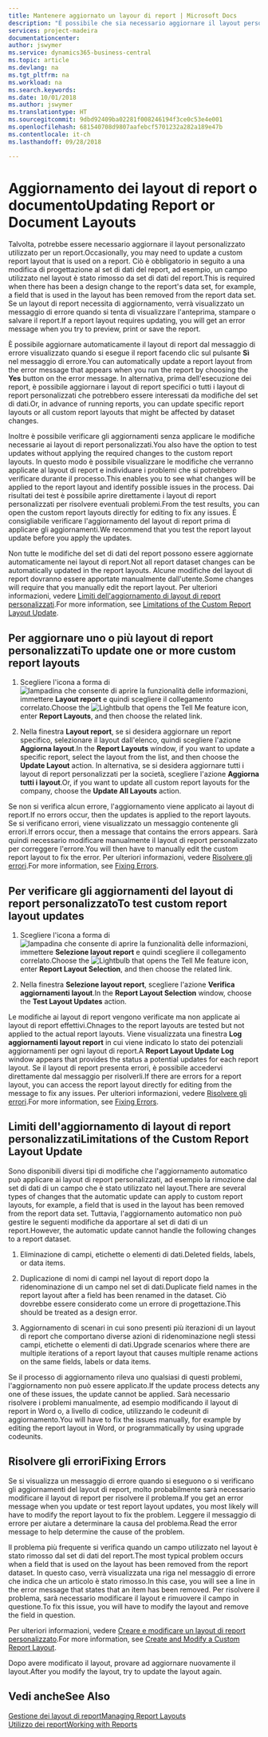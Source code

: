 ```yaml
---
title: Mantenere aggiornato un layour di report | Microsoft Docs
description: "È possibile che sia necessario aggiornare il layout personalizzato utilizzato per un report. Ciò è obbligatorio in seguito a una modifica di progettazione al set di dati del report, ad esempio, un campo utilizzato nel layout è stato rimosso da set di dati del report."
services: project-madeira
documentationcenter: 
author: jswymer
ms.service: dynamics365-business-central
ms.topic: article
ms.devlang: na
ms.tgt_pltfrm: na
ms.workload: na
ms.search.keywords: 
ms.date: 10/01/2018
ms.author: jswymer
ms.translationtype: HT
ms.sourcegitcommit: 9dbd92409ba02281f008246194f3ce0c53e4e001
ms.openlocfilehash: 681540708d9807aafebcf5701232a282a189e47b
ms.contentlocale: it-ch
ms.lasthandoff: 09/28/2018

---
```

# <a name="updating-report-or-document-layouts"></a><span data-ttu-id="25dff-104">Aggiornamento dei layout di report o documento</span><span class="sxs-lookup"><span data-stu-id="25dff-104">Updating Report or Document Layouts</span></span>
<span data-ttu-id="25dff-105">Talvolta, potrebbe essere necessario aggiornare il layout personalizzato utilizzato per un report.</span><span class="sxs-lookup"><span data-stu-id="25dff-105">Occasionally, you may need to update a custom report layout that is used on a report.</span></span> <span data-ttu-id="25dff-106">Ciò è obbligatorio in seguito a una modifica di progettazione al set di dati del report, ad esempio, un campo utilizzato nel layout è stato rimosso da set di dati del report.</span><span class="sxs-lookup"><span data-stu-id="25dff-106">This is required when there has been a design change to the report's data set, for example, a field that is used in the layout has been removed from the report data set.</span></span> <span data-ttu-id="25dff-107">Se un layout di report necessita di aggiornamento, verrà visualizzato un messaggio di errore quando si tenta di visualizzare l'anteprima, stampare o salvare il report.</span><span class="sxs-lookup"><span data-stu-id="25dff-107">If a report layout requires updating, you will get an error message when you try to preview, print or save the report.</span></span>  
  
<span data-ttu-id="25dff-108">È possibile aggiornare automaticamente il layout di report dal messaggio di errore visualizzato quando si esegue il report facendo clic sul pulsante **Sì** nel messaggio di errore.</span><span class="sxs-lookup"><span data-stu-id="25dff-108">You can automatically update a report layout from the error message that appears when you run the report by choosing the **Yes** button on the error message.</span></span> <span data-ttu-id="25dff-109">In alternativa, prima dell'esecuzione dei report, è possibile aggiornare i layout di report specifici o tutti i layout di report personalizzati che potrebbero essere interessati da modifiche del set di dati.</span><span class="sxs-lookup"><span data-stu-id="25dff-109">Or, in advance of running reports, you can update specific report layouts or all custom report layouts that might be affected by dataset changes.</span></span>  
  
<span data-ttu-id="25dff-110">Inoltre è possibile verificare gli aggiornamenti senza applicare le modifiche necessarie ai layout di report personalizzati.</span><span class="sxs-lookup"><span data-stu-id="25dff-110">You also have the option to test updates without applying the required changes to the custom report layouts.</span></span> <span data-ttu-id="25dff-111">In questo modo è possibile visualizzare le modifiche che verranno applicate al layout di report e individuare i problemi che si potrebbero verificare durante il processo.</span><span class="sxs-lookup"><span data-stu-id="25dff-111">This enables you to see what changes will be applied to the report layout and identify possible issues in the process.</span></span> <span data-ttu-id="25dff-112">Dai risultati dei test è possibile aprire direttamente i layout di report personalizzati per risolvere eventuali problemi.</span><span class="sxs-lookup"><span data-stu-id="25dff-112">From the test results, you can open the custom report layouts directly for editing to fix any issues.</span></span> <span data-ttu-id="25dff-113">È consigliabile verificare l'aggiornamento del layout di report prima di applicare gli aggiornamenti.</span><span class="sxs-lookup"><span data-stu-id="25dff-113">We recommend that you test the report layout update before you apply the updates.</span></span>  
  
<span data-ttu-id="25dff-114">Non tutte le modifiche del set di dati del report possono essere aggiornate automaticamente nei layout di report.</span><span class="sxs-lookup"><span data-stu-id="25dff-114">Not all report dataset changes can be automatically updated in the report layouts.</span></span> <span data-ttu-id="25dff-115">Alcune modifiche del layout di report dovranno essere apportate manualmente dall'utente.</span><span class="sxs-lookup"><span data-stu-id="25dff-115">Some changes will require that you manually edit the report layout.</span></span> <span data-ttu-id="25dff-116">Per ulteriori informazioni, vedere [Limiti dell'aggiornamento di layout di report personalizzati](ui-update-report-layouts.md#UpdateLimitations).</span><span class="sxs-lookup"><span data-stu-id="25dff-116">For more information, see [Limitations of the Custom Report Layout Update](ui-update-report-layouts.md#UpdateLimitations).</span></span>  
  
## <a name="to-update-one-or-more-custom-report-layouts"></a><span data-ttu-id="25dff-117">Per aggiornare uno o più layout di report personalizzati</span><span class="sxs-lookup"><span data-stu-id="25dff-117">To update one or more custom report layouts</span></span>  
  
1.  <span data-ttu-id="25dff-118">Scegliere l'icona a forma di ![lampadina che consente di aprire la funzionalità delle informazioni](media/ui-search/search_small.png "Informazioni sull'operazione che si desidera eseguire"), immettere **Layout report** e quindi scegliere il collegamento correlato.</span><span class="sxs-lookup"><span data-stu-id="25dff-118">Choose the ![Lightbulb that opens the Tell Me feature](media/ui-search/search_small.png "Tell me what you want to do") icon, enter **Report Layouts**, and then choose the related link.</span></span>  
  
2.  <span data-ttu-id="25dff-119">Nella finestra **Layout report**, se si desidera aggiornare un report specifico, selezionare il layout dall'elenco, quindi scegliere l'azione **Aggiorna layout**.</span><span class="sxs-lookup"><span data-stu-id="25dff-119">In the **Report Layouts** window, if you want to update a specific report, select the layout from the list, and then choose the **Update Layout** action.</span></span> <span data-ttu-id="25dff-120">In alternativa, se si desidera aggiornare tutti i layout di report personalizzati per la società, scegliere l'azione **Aggiorna tutti i layout**.</span><span class="sxs-lookup"><span data-stu-id="25dff-120">Or, if you want to update all custom report layouts for the company, choose the **Update All Layouts** action.</span></span>  

<span data-ttu-id="25dff-121">Se non si verifica alcun errore, l'aggiornamento viene applicato ai layout di report.</span><span class="sxs-lookup"><span data-stu-id="25dff-121">If no errors occur, then the updates is applied to the report layouts.</span></span> <span data-ttu-id="25dff-122">Se si verificano errori, viene visualizzato un messaggio contenente gli errori.</span><span class="sxs-lookup"><span data-stu-id="25dff-122">If errors occur, then a message that contains the errors appears.</span></span> <span data-ttu-id="25dff-123">Sarà quindi necessario modificare manualmente il layout di report personalizzato per correggere l'errore.</span><span class="sxs-lookup"><span data-stu-id="25dff-123">You will then have to manually edit the custom report layout to fix the error.</span></span> <span data-ttu-id="25dff-124">Per ulteriori informazioni, vedere [Risolvere gli errori](ui-update-report-layouts.md#FixErrors).</span><span class="sxs-lookup"><span data-stu-id="25dff-124">For more information, see [Fixing Errors](ui-update-report-layouts.md#FixErrors).</span></span>  

## <a name="to-test-custom-report-layout-updates"></a><span data-ttu-id="25dff-125">Per verificare gli aggiornamenti del layout di report personalizzato</span><span class="sxs-lookup"><span data-stu-id="25dff-125">To test custom report layout updates</span></span>  
  
1.  <span data-ttu-id="25dff-126">Scegliere l'icona a forma di ![lampadina che consente di aprire la funzionalità delle informazioni](media/ui-search/search_small.png "Informazioni sull'operazione che si desidera eseguire"), immettere **Selezione layout report** e quindi scegliere il collegamento correlato.</span><span class="sxs-lookup"><span data-stu-id="25dff-126">Choose the ![Lightbulb that opens the Tell Me feature](media/ui-search/search_small.png "Tell me what you want to do") icon, enter **Report Layout Selection**, and then choose the related link.</span></span>  
  
2.  <span data-ttu-id="25dff-127">Nella finestra **Selezione layout report**, scegliere l'azione **Verifica aggiornamenti layout**.</span><span class="sxs-lookup"><span data-stu-id="25dff-127">In the **Report Layout Selection** window, choose the **Test Layout Updates** action.</span></span>  
  
 <span data-ttu-id="25dff-128">Le modifiche ai layout di report vengono verificate ma non applicate ai layout di report effettivi.</span><span class="sxs-lookup"><span data-stu-id="25dff-128">Chnages to the report layouts are tested but not applied to the actual report layouts.</span></span> <span data-ttu-id="25dff-129">Viene visualizzata una finestra **Log aggiornamenti layout report** in cui viene indicato lo stato dei potenziali aggiornamenti per ogni layout di report.</span><span class="sxs-lookup"><span data-stu-id="25dff-129">A **Report Layout Update Log** window appears that provides the status a potential updates for each report layout.</span></span> <span data-ttu-id="25dff-130">Se il layout di report presenta errori, è possibile accedervi direttamente dal messaggio per risolverli.</span><span class="sxs-lookup"><span data-stu-id="25dff-130">If there are errors for a report layout, you can access the report layout directly for editing from the message to fix any issues.</span></span> <span data-ttu-id="25dff-131">Per ulteriori informazioni, vedere [Risolvere gli errori](ui-update-report-layouts.md#FixErrors).</span><span class="sxs-lookup"><span data-stu-id="25dff-131">For more information, see [Fixing Errors](ui-update-report-layouts.md#FixErrors).</span></span>  
  
##  <a name="UpdateLimitations"></a> <span data-ttu-id="25dff-132">Limiti dell'aggiornamento di layout di report personalizzati</span><span class="sxs-lookup"><span data-stu-id="25dff-132">Limitations of the Custom Report Layout Update</span></span>  
 <span data-ttu-id="25dff-133">Sono disponibili diversi tipi di modifiche che l'aggiornamento automatico può applicare ai layout di report personalizzati, ad esempio la rimozione dal set di dati di un campo che è stato utilizzato nel layout.</span><span class="sxs-lookup"><span data-stu-id="25dff-133">There are several types of changes that the automatic update can apply to custom report layouts, for example, a field that is used in the layout has been removed from the report data set.</span></span> <span data-ttu-id="25dff-134">Tuttavia, l'aggiornamento automatico non può gestire le seguenti modifiche da apportare al set di dati di un report.</span><span class="sxs-lookup"><span data-stu-id="25dff-134">However, the automatic update cannot handle the following changes to a report dataset.</span></span>  
  
1.  <span data-ttu-id="25dff-135">Eliminazione di campi, etichette o elementi di dati.</span><span class="sxs-lookup"><span data-stu-id="25dff-135">Deleted fields, labels, or data items.</span></span>  
  
2.  <span data-ttu-id="25dff-136">Duplicazione di nomi di campi nel layout di report dopo la ridenominazione di un campo nel set di dati.</span><span class="sxs-lookup"><span data-stu-id="25dff-136">Duplicate field names in the report layout after a field has been renamed in the dataset.</span></span> <span data-ttu-id="25dff-137">Ciò dovrebbe essere considerato come un errore di progettazione.</span><span class="sxs-lookup"><span data-stu-id="25dff-137">This should be treated as a design error.</span></span>  
  
3.  <span data-ttu-id="25dff-138">Aggiornamento di scenari in cui sono presenti più iterazioni di un layout di report che comportano diverse azioni di ridenominazione negli stessi campi, etichette o elementi di dati.</span><span class="sxs-lookup"><span data-stu-id="25dff-138">Upgrade scenarios where there are multiple iterations of a report layout that causes multiple rename actions on the same fields, labels or data items.</span></span>  
  
 <span data-ttu-id="25dff-139">Se il processo di aggiornamento rileva uno qualsiasi di questi problemi, l'aggiornamento non può essere applicato.</span><span class="sxs-lookup"><span data-stu-id="25dff-139">If the update process detects any one of these issues, the update cannot be applied.</span></span> <span data-ttu-id="25dff-140">Sarà necessario risolvere i problemi manualmente, ad esempio modificando il layout di report in Word o, a livello di codice, utilizzando le codeunit di aggiornamento.</span><span class="sxs-lookup"><span data-stu-id="25dff-140">You will have to fix the issues manually, for example by editing the report layout in Word, or programmatically by using upgrade codeunits.</span></span>  
  
##  <a name="FixErrors"></a> <span data-ttu-id="25dff-141">Risolvere gli errori</span><span class="sxs-lookup"><span data-stu-id="25dff-141">Fixing Errors</span></span>  
 <span data-ttu-id="25dff-142">Se si visualizza un messaggio di errore quando si eseguono o si verificano gli aggiornamenti del layout di report, molto probabilmente sarà necessario modificare il layout di report per risolvere il problema.</span><span class="sxs-lookup"><span data-stu-id="25dff-142">If you get an error message when you update or test report layout updates, you most likely will have to modify the report layout to fix the problem.</span></span> <span data-ttu-id="25dff-143">Leggere il messaggio di errore per aiutare a determinare la causa del problema.</span><span class="sxs-lookup"><span data-stu-id="25dff-143">Read the error message to help determine the cause of the problem.</span></span>  
  
 <span data-ttu-id="25dff-144">Il problema più frequente si verifica quando un campo utilizzato nel layout è stato rimosso dal set di dati del report.</span><span class="sxs-lookup"><span data-stu-id="25dff-144">The most typical problem occurs when a field that is used on the layout has been removed from the report dataset.</span></span> <span data-ttu-id="25dff-145">In questo caso, verrà visualizzata una riga nel messaggio di errore che indica che un articolo è stato rimosso.</span><span class="sxs-lookup"><span data-stu-id="25dff-145">In this case, you will see a line in the error message that states that an item has been removed.</span></span> <span data-ttu-id="25dff-146">Per risolvere il problema, sarà necessario modificare il layout e rimuovere il campo in questione.</span><span class="sxs-lookup"><span data-stu-id="25dff-146">To fix this issue, you will have to modify the layout and remove the field in question.</span></span>  
  
 <span data-ttu-id="25dff-147">Per ulteriori informazioni, vedere [Creare e modificare un layout di report personalizzato](ui-how-create-custom-report-layout.md#ModifyCustomLayout).</span><span class="sxs-lookup"><span data-stu-id="25dff-147">For more information, see [Create and Modify a Custom Report Layout](ui-how-create-custom-report-layout.md#ModifyCustomLayout).</span></span>  
  
 <span data-ttu-id="25dff-148">Dopo avere modificato il layout, provare ad aggiornare nuovamente il layout.</span><span class="sxs-lookup"><span data-stu-id="25dff-148">After you modify the layout, try to update the layout again.</span></span>  
  
## <a name="see-also"></a><span data-ttu-id="25dff-149">Vedi anche</span><span class="sxs-lookup"><span data-stu-id="25dff-149">See Also</span></span>  
 [<span data-ttu-id="25dff-150">Gestione dei layout di report</span><span class="sxs-lookup"><span data-stu-id="25dff-150">Managing Report Layouts</span></span>](ui-manage-report-layouts.md)  
 [<span data-ttu-id="25dff-151">Utilizzo dei report</span><span class="sxs-lookup"><span data-stu-id="25dff-151">Working with Reports</span></span>](ui-work-report.md)  
